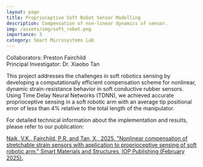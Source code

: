 ```yaml
---
layout: page
title: Proprioceptive Soft Robot Sensor Modelling
description: Compensation of non-linear dynamics of sensor.
img: /assets/img/soft_robot.png
importance: 3
category: Smart Microsystems Lab
---
```


Collaborators: Preston Fairchild  
Principal Investigator: Dr. Xiaobo Tan

This project addresses the challenges in soft robotics sensing by developing a computationally efficient compensation scheme for nonlinear, dynamic strain-resistance behavior in soft conductive rubber sensors. Using Time Delay Neural Networks (TDNN), we achieved accurate proprioceptive sensing in a soft robotic arm with an average tip positional error of less than 4% relative to the total length of the manipulator.

For detailed technical information about the implementation and results, please refer to our publication:

[Naik, V.K., Fairchild, P.R. and Tan, X., 2025. "Nonlinear compensation of stretchable strain sensors with application to proprioceptive sensing of soft robotic arm." Smart Materials and Structures, IOP Publishing (February 2025).](https://iopscience.iop.org/article/10.1088/1361-665X/adb2c7)